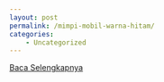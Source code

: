 ```yaml
---
layout: post
permalink: /mimpi-mobil-warna-hitam/
categories:
    - Uncategorized
---
```


[Baca Selengkapnya](/06)